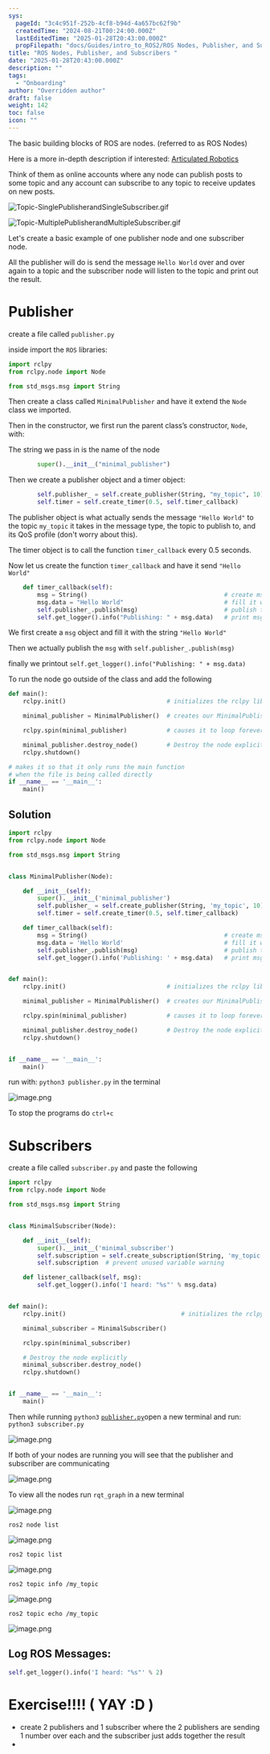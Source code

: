 ```yaml
---
sys:
  pageId: "3c4c951f-252b-4cf8-b94d-4a657bc62f9b"
  createdTime: "2024-08-21T00:24:00.000Z"
  lastEditedTime: "2025-01-28T20:43:00.000Z"
  propFilepath: "docs/Guides/intro_to_ROS2/ROS Nodes, Publisher, and Subscribers .md"
title: "ROS Nodes, Publisher, and Subscribers "
date: "2025-01-28T20:43:00.000Z"
description: ""
tags:
  - "Onboarding"
author: "Overridden author"
draft: false
weight: 142
toc: false
icon: ""
---
```


The basic building blocks of ROS are nodes. (referred to as ROS Nodes)

Here is a more in-depth description if interested: [Articulated Robotics](https://articulatedrobotics.xyz/tutorials/ready-for-ros/ros-overview#2-nodes)

Think of them as online accounts where any node can publish posts to some topic and any account can subscribe to any topic to receive updates on new posts.

![Topic-SinglePublisherandSingleSubscriber.gif](https://docs.ros.org/en/humble/_images/Topic-SinglePublisherandSingleSubscriber.gif)

![Topic-MultiplePublisherandMultipleSubscriber.gif](https://docs.ros.org/en/humble/_images/Topic-MultiplePublisherandMultipleSubscriber.gif)

Let's create a basic example of one publisher node and one subscriber node.

All the publisher will do is send the message `Hello World` over and over again to a topic and the subscriber node will listen to the topic and print out the result.

# Publisher

create a file called `publisher.py` 

inside import the `ROS` libraries:

```python
import rclpy
from rclpy.node import Node

from std_msgs.msg import String
```

Then create a class called `MinimalPublisher` and have it extend the `Node` class we imported.

Then in the constructor, we first run the parent class’s constructor, `Node`, with:

The string we pass in is the name of the node

```python
        super().__init__("minimal_publisher")
```

Then we create a publisher object and a timer object:

```python
        self.publisher_ = self.create_publisher(String, "my_topic", 10)
        self.timer = self.create_timer(0.5, self.timer_callback)
```

The publisher object is what actually sends the message `"Hello World"` to the topic `my_topic` it takes in the message type, the topic to publish to, and its QoS profile (don't worry about this).

The timer object is to call the function `timer_callback` every 0.5 seconds.

Now let us create the function `timer_callback` and have it send `"Hello World"`

```python
    def timer_callback(self):
        msg = String()                                      # create msg object
        msg.data = "Hello World"                            # fill it with data
        self.publisher_.publish(msg)                        # publish the message
        self.get_logger().info("Publishing: " + msg.data)   # print msg
```

We first create a `msg` object and fill it with the string `"Hello World"`

Then we actually publish the `msg` with `self.publisher_.publish(msg)`

finally we printout `self.get_logger().info("Publishing: " + msg.data)`

To run the node go outside of the class and add the following

```python
def main():
    rclpy.init()                            # initializes the rclpy library

    minimal_publisher = MinimalPublisher()  # creates our MinimalPublisher object

    rclpy.spin(minimal_publisher)           # causes it to loop forever

    minimal_publisher.destroy_node()        # Destroy the node explicitly
    rclpy.shutdown()

# makes it so that it only runs the main function
# when the file is being called directly
if __name__ == '__main__': 
    main()
```

## Solution

```python
import rclpy
from rclpy.node import Node

from std_msgs.msg import String


class MinimalPublisher(Node):

    def __init__(self):
        super().__init__('minimal_publisher')
        self.publisher_ = self.create_publisher(String, 'my_topic', 10)
        self.timer = self.create_timer(0.5, self.timer_callback)

    def timer_callback(self):
        msg = String()                                      # create msg object
        msg.data = 'Hello World'                            # fill it with data
        self.publisher_.publish(msg)                        # publish the message
        self.get_logger().info('Publishing: ' + msg.data)   # print msg


def main():
    rclpy.init()                            # initializes the rclpy library

    minimal_publisher = MinimalPublisher()  # creates our MinimalPublisher object

    rclpy.spin(minimal_publisher)           # causes it to loop forever

    minimal_publisher.destroy_node()        # Destroy the node explicitly
    rclpy.shutdown()


if __name__ == '__main__':
    main()
```

run with: `python3 publisher.py` in the terminal

![image.png](https://prod-files-secure.s3.us-west-2.amazonaws.com/d518164a-d88e-44d1-a4ee-3adb3bd8bce0/9214accb-ad5b-44f1-a31c-b3167c59138b/image.png?X-Amz-Algorithm=AWS4-HMAC-SHA256&X-Amz-Content-Sha256=UNSIGNED-PAYLOAD&X-Amz-Credential=ASIAZI2LB466RP4TSOY7%2F20250216%2Fus-west-2%2Fs3%2Faws4_request&X-Amz-Date=20250216T140207Z&X-Amz-Expires=3600&X-Amz-Security-Token=IQoJb3JpZ2luX2VjEDQaCXVzLXdlc3QtMiJIMEYCIQCpLkP7vh%2F1lWpMr8P5LpqiFKJBlYM%2Bnl8I%2BzyOg3FtjwIhAMCv6xuoDPfQO7%2BT3WjyMBeVW5fF3JOgPjwkkWAgmt0HKv8DCF0QABoMNjM3NDIzMTgzODA1IgzwXNGHeGHKRI2CJxQq3AMV3DVAgSnstb73cER%2B0yI7hlwle8lpkUiSPnQSaVcBemx9%2BxH%2FdaE8DUo1ZeLnCU%2FgrtAS4dEKL94r5Pjlf%2FqfgPGTiuA3tkl69GUhZFDpwTxiZRyTptZUU%2BcWj2sVS75xxXztBTl95E9LxW6IuVThmNtb9zJoFz4Z4ylITkbXAs5YthiKRua6o6MW9%2F92l3XxnsO0QEO1802UIpQsqOuKn%2F028D0HTbRQgUN2O8uuFlLj2kOrRZLAYfkM27%2Bk3giuAQ9JPpuVYL651X7B3%2BiyakOkUNe0WNyOU8Zyb5z8q0yfkA7F23i3NHRSTAJbOdsxoTRnMjv38Xi39WTTlsgcoWsLvZ7%2F%2FF2%2FDWnD4dIjbQeS9m275Fh8vbRUH9u2idDD73Yx3XOHV7165QVfym3ftIuL9YBp%2B0SEL%2Bn5LyWPUUMEE%2BtGvuB7Qs18m%2BookPaov%2FjlliLG7sny6fqEb3lx7yije7dfto2uf%2F7NyRkIPq%2Bq4K%2BiaDfPxoQwlrV8aAHqs%2FsAK5%2BFpII406y7fyliF5i%2FYkdoRJsmja8Hzx4zTogabcu1G1tX4ZuARUDI5QJo86BDwmrXnTcuLx3JZBEvO8g0y0P8nGSbAqGAgiaj54xOfWDrE0fVbzgfgTD7oMe9BjqkAVE3M9NnZFonIiWfTE1e%2BX0iD2fce%2FyGBxYS1TuV%2FRyWqe3oaj3%2BBmU%2FTWtb96%2FwrnGGDw9rWtA%2BkumVIG5mzVk1pXEYQbwT08Ds6yALi3AMqXQwgdQl1TT%2B09%2FqTK6JSBmb0ikWHI%2F6yBX0vF9yW1%2BwmT7w1bFDvUz1iJ16hFsxQiVbqUxuEy03R6NzIyae%2BVdGMSIJILRYRqOQXsiaV4VGqI38&X-Amz-Signature=e09d6cd02b26d424f119a124f1c5208fee551e03b4ecf5948a75f909ab7de17a&X-Amz-SignedHeaders=host&x-id=GetObject)

To stop the programs do `ctrl+c`

# Subscribers

create a file called `subscriber.py` and paste the following

```python
import rclpy
from rclpy.node import Node

from std_msgs.msg import String


class MinimalSubscriber(Node):

    def __init__(self):
        super().__init__('minimal_subscriber')
        self.subscription = self.create_subscription(String, 'my_topic', self.listener_callback, 10)
        self.subscription  # prevent unused variable warning

    def listener_callback(self, msg):
        self.get_logger().info('I heard: "%s"' % msg.data)


def main():
    rclpy.init()                                # initializes the rclpy library

    minimal_subscriber = MinimalSubscriber()

    rclpy.spin(minimal_subscriber)

    # Destroy the node explicitly
    minimal_subscriber.destroy_node()
    rclpy.shutdown()


if __name__ == '__main__':
    main()
```

Then while running `python3` [`publisher.py`](http://publisher.py/)open a new terminal and run: `python3 subscriber.py` 

![image.png](https://prod-files-secure.s3.us-west-2.amazonaws.com/d518164a-d88e-44d1-a4ee-3adb3bd8bce0/611fccf2-c738-4dbd-94e9-98f209092866/image.png?X-Amz-Algorithm=AWS4-HMAC-SHA256&X-Amz-Content-Sha256=UNSIGNED-PAYLOAD&X-Amz-Credential=ASIAZI2LB466RP4TSOY7%2F20250216%2Fus-west-2%2Fs3%2Faws4_request&X-Amz-Date=20250216T140207Z&X-Amz-Expires=3600&X-Amz-Security-Token=IQoJb3JpZ2luX2VjEDQaCXVzLXdlc3QtMiJIMEYCIQCpLkP7vh%2F1lWpMr8P5LpqiFKJBlYM%2Bnl8I%2BzyOg3FtjwIhAMCv6xuoDPfQO7%2BT3WjyMBeVW5fF3JOgPjwkkWAgmt0HKv8DCF0QABoMNjM3NDIzMTgzODA1IgzwXNGHeGHKRI2CJxQq3AMV3DVAgSnstb73cER%2B0yI7hlwle8lpkUiSPnQSaVcBemx9%2BxH%2FdaE8DUo1ZeLnCU%2FgrtAS4dEKL94r5Pjlf%2FqfgPGTiuA3tkl69GUhZFDpwTxiZRyTptZUU%2BcWj2sVS75xxXztBTl95E9LxW6IuVThmNtb9zJoFz4Z4ylITkbXAs5YthiKRua6o6MW9%2F92l3XxnsO0QEO1802UIpQsqOuKn%2F028D0HTbRQgUN2O8uuFlLj2kOrRZLAYfkM27%2Bk3giuAQ9JPpuVYL651X7B3%2BiyakOkUNe0WNyOU8Zyb5z8q0yfkA7F23i3NHRSTAJbOdsxoTRnMjv38Xi39WTTlsgcoWsLvZ7%2F%2FF2%2FDWnD4dIjbQeS9m275Fh8vbRUH9u2idDD73Yx3XOHV7165QVfym3ftIuL9YBp%2B0SEL%2Bn5LyWPUUMEE%2BtGvuB7Qs18m%2BookPaov%2FjlliLG7sny6fqEb3lx7yije7dfto2uf%2F7NyRkIPq%2Bq4K%2BiaDfPxoQwlrV8aAHqs%2FsAK5%2BFpII406y7fyliF5i%2FYkdoRJsmja8Hzx4zTogabcu1G1tX4ZuARUDI5QJo86BDwmrXnTcuLx3JZBEvO8g0y0P8nGSbAqGAgiaj54xOfWDrE0fVbzgfgTD7oMe9BjqkAVE3M9NnZFonIiWfTE1e%2BX0iD2fce%2FyGBxYS1TuV%2FRyWqe3oaj3%2BBmU%2FTWtb96%2FwrnGGDw9rWtA%2BkumVIG5mzVk1pXEYQbwT08Ds6yALi3AMqXQwgdQl1TT%2B09%2FqTK6JSBmb0ikWHI%2F6yBX0vF9yW1%2BwmT7w1bFDvUz1iJ16hFsxQiVbqUxuEy03R6NzIyae%2BVdGMSIJILRYRqOQXsiaV4VGqI38&X-Amz-Signature=00c8aba75cf0ce7a4795d7b0c66d31ff3a6da5a4dbb4480093974166d703a936&X-Amz-SignedHeaders=host&x-id=GetObject)

If both of your nodes are running you will see that the publisher and subscriber are communicating

![image.png](https://prod-files-secure.s3.us-west-2.amazonaws.com/d518164a-d88e-44d1-a4ee-3adb3bd8bce0/eea428b5-1cf0-43bb-a30b-81cbaf6c5c78/image.png?X-Amz-Algorithm=AWS4-HMAC-SHA256&X-Amz-Content-Sha256=UNSIGNED-PAYLOAD&X-Amz-Credential=ASIAZI2LB466RP4TSOY7%2F20250216%2Fus-west-2%2Fs3%2Faws4_request&X-Amz-Date=20250216T140207Z&X-Amz-Expires=3600&X-Amz-Security-Token=IQoJb3JpZ2luX2VjEDQaCXVzLXdlc3QtMiJIMEYCIQCpLkP7vh%2F1lWpMr8P5LpqiFKJBlYM%2Bnl8I%2BzyOg3FtjwIhAMCv6xuoDPfQO7%2BT3WjyMBeVW5fF3JOgPjwkkWAgmt0HKv8DCF0QABoMNjM3NDIzMTgzODA1IgzwXNGHeGHKRI2CJxQq3AMV3DVAgSnstb73cER%2B0yI7hlwle8lpkUiSPnQSaVcBemx9%2BxH%2FdaE8DUo1ZeLnCU%2FgrtAS4dEKL94r5Pjlf%2FqfgPGTiuA3tkl69GUhZFDpwTxiZRyTptZUU%2BcWj2sVS75xxXztBTl95E9LxW6IuVThmNtb9zJoFz4Z4ylITkbXAs5YthiKRua6o6MW9%2F92l3XxnsO0QEO1802UIpQsqOuKn%2F028D0HTbRQgUN2O8uuFlLj2kOrRZLAYfkM27%2Bk3giuAQ9JPpuVYL651X7B3%2BiyakOkUNe0WNyOU8Zyb5z8q0yfkA7F23i3NHRSTAJbOdsxoTRnMjv38Xi39WTTlsgcoWsLvZ7%2F%2FF2%2FDWnD4dIjbQeS9m275Fh8vbRUH9u2idDD73Yx3XOHV7165QVfym3ftIuL9YBp%2B0SEL%2Bn5LyWPUUMEE%2BtGvuB7Qs18m%2BookPaov%2FjlliLG7sny6fqEb3lx7yije7dfto2uf%2F7NyRkIPq%2Bq4K%2BiaDfPxoQwlrV8aAHqs%2FsAK5%2BFpII406y7fyliF5i%2FYkdoRJsmja8Hzx4zTogabcu1G1tX4ZuARUDI5QJo86BDwmrXnTcuLx3JZBEvO8g0y0P8nGSbAqGAgiaj54xOfWDrE0fVbzgfgTD7oMe9BjqkAVE3M9NnZFonIiWfTE1e%2BX0iD2fce%2FyGBxYS1TuV%2FRyWqe3oaj3%2BBmU%2FTWtb96%2FwrnGGDw9rWtA%2BkumVIG5mzVk1pXEYQbwT08Ds6yALi3AMqXQwgdQl1TT%2B09%2FqTK6JSBmb0ikWHI%2F6yBX0vF9yW1%2BwmT7w1bFDvUz1iJ16hFsxQiVbqUxuEy03R6NzIyae%2BVdGMSIJILRYRqOQXsiaV4VGqI38&X-Amz-Signature=c0e8502f42b52d0e71a427454435fd14c951dca3c06a50ffadf401d43299c16a&X-Amz-SignedHeaders=host&x-id=GetObject)

To view all the nodes run `rqt_graph` in a new terminal

![image.png](https://prod-files-secure.s3.us-west-2.amazonaws.com/d518164a-d88e-44d1-a4ee-3adb3bd8bce0/1d98e964-4318-4d62-b5c4-8c8f78368598/image.png?X-Amz-Algorithm=AWS4-HMAC-SHA256&X-Amz-Content-Sha256=UNSIGNED-PAYLOAD&X-Amz-Credential=ASIAZI2LB466RP4TSOY7%2F20250216%2Fus-west-2%2Fs3%2Faws4_request&X-Amz-Date=20250216T140207Z&X-Amz-Expires=3600&X-Amz-Security-Token=IQoJb3JpZ2luX2VjEDQaCXVzLXdlc3QtMiJIMEYCIQCpLkP7vh%2F1lWpMr8P5LpqiFKJBlYM%2Bnl8I%2BzyOg3FtjwIhAMCv6xuoDPfQO7%2BT3WjyMBeVW5fF3JOgPjwkkWAgmt0HKv8DCF0QABoMNjM3NDIzMTgzODA1IgzwXNGHeGHKRI2CJxQq3AMV3DVAgSnstb73cER%2B0yI7hlwle8lpkUiSPnQSaVcBemx9%2BxH%2FdaE8DUo1ZeLnCU%2FgrtAS4dEKL94r5Pjlf%2FqfgPGTiuA3tkl69GUhZFDpwTxiZRyTptZUU%2BcWj2sVS75xxXztBTl95E9LxW6IuVThmNtb9zJoFz4Z4ylITkbXAs5YthiKRua6o6MW9%2F92l3XxnsO0QEO1802UIpQsqOuKn%2F028D0HTbRQgUN2O8uuFlLj2kOrRZLAYfkM27%2Bk3giuAQ9JPpuVYL651X7B3%2BiyakOkUNe0WNyOU8Zyb5z8q0yfkA7F23i3NHRSTAJbOdsxoTRnMjv38Xi39WTTlsgcoWsLvZ7%2F%2FF2%2FDWnD4dIjbQeS9m275Fh8vbRUH9u2idDD73Yx3XOHV7165QVfym3ftIuL9YBp%2B0SEL%2Bn5LyWPUUMEE%2BtGvuB7Qs18m%2BookPaov%2FjlliLG7sny6fqEb3lx7yije7dfto2uf%2F7NyRkIPq%2Bq4K%2BiaDfPxoQwlrV8aAHqs%2FsAK5%2BFpII406y7fyliF5i%2FYkdoRJsmja8Hzx4zTogabcu1G1tX4ZuARUDI5QJo86BDwmrXnTcuLx3JZBEvO8g0y0P8nGSbAqGAgiaj54xOfWDrE0fVbzgfgTD7oMe9BjqkAVE3M9NnZFonIiWfTE1e%2BX0iD2fce%2FyGBxYS1TuV%2FRyWqe3oaj3%2BBmU%2FTWtb96%2FwrnGGDw9rWtA%2BkumVIG5mzVk1pXEYQbwT08Ds6yALi3AMqXQwgdQl1TT%2B09%2FqTK6JSBmb0ikWHI%2F6yBX0vF9yW1%2BwmT7w1bFDvUz1iJ16hFsxQiVbqUxuEy03R6NzIyae%2BVdGMSIJILRYRqOQXsiaV4VGqI38&X-Amz-Signature=d2ac9c9f3a5092cef91fa94fe8b3ba67958b363ee652a2f8af702221c61321c7&X-Amz-SignedHeaders=host&x-id=GetObject)

`ros2 node list`

![image.png](https://prod-files-secure.s3.us-west-2.amazonaws.com/d518164a-d88e-44d1-a4ee-3adb3bd8bce0/680ac8cf-e6d9-4164-9ece-5b9a6fccffee/image.png?X-Amz-Algorithm=AWS4-HMAC-SHA256&X-Amz-Content-Sha256=UNSIGNED-PAYLOAD&X-Amz-Credential=ASIAZI2LB466RP4TSOY7%2F20250216%2Fus-west-2%2Fs3%2Faws4_request&X-Amz-Date=20250216T140207Z&X-Amz-Expires=3600&X-Amz-Security-Token=IQoJb3JpZ2luX2VjEDQaCXVzLXdlc3QtMiJIMEYCIQCpLkP7vh%2F1lWpMr8P5LpqiFKJBlYM%2Bnl8I%2BzyOg3FtjwIhAMCv6xuoDPfQO7%2BT3WjyMBeVW5fF3JOgPjwkkWAgmt0HKv8DCF0QABoMNjM3NDIzMTgzODA1IgzwXNGHeGHKRI2CJxQq3AMV3DVAgSnstb73cER%2B0yI7hlwle8lpkUiSPnQSaVcBemx9%2BxH%2FdaE8DUo1ZeLnCU%2FgrtAS4dEKL94r5Pjlf%2FqfgPGTiuA3tkl69GUhZFDpwTxiZRyTptZUU%2BcWj2sVS75xxXztBTl95E9LxW6IuVThmNtb9zJoFz4Z4ylITkbXAs5YthiKRua6o6MW9%2F92l3XxnsO0QEO1802UIpQsqOuKn%2F028D0HTbRQgUN2O8uuFlLj2kOrRZLAYfkM27%2Bk3giuAQ9JPpuVYL651X7B3%2BiyakOkUNe0WNyOU8Zyb5z8q0yfkA7F23i3NHRSTAJbOdsxoTRnMjv38Xi39WTTlsgcoWsLvZ7%2F%2FF2%2FDWnD4dIjbQeS9m275Fh8vbRUH9u2idDD73Yx3XOHV7165QVfym3ftIuL9YBp%2B0SEL%2Bn5LyWPUUMEE%2BtGvuB7Qs18m%2BookPaov%2FjlliLG7sny6fqEb3lx7yije7dfto2uf%2F7NyRkIPq%2Bq4K%2BiaDfPxoQwlrV8aAHqs%2FsAK5%2BFpII406y7fyliF5i%2FYkdoRJsmja8Hzx4zTogabcu1G1tX4ZuARUDI5QJo86BDwmrXnTcuLx3JZBEvO8g0y0P8nGSbAqGAgiaj54xOfWDrE0fVbzgfgTD7oMe9BjqkAVE3M9NnZFonIiWfTE1e%2BX0iD2fce%2FyGBxYS1TuV%2FRyWqe3oaj3%2BBmU%2FTWtb96%2FwrnGGDw9rWtA%2BkumVIG5mzVk1pXEYQbwT08Ds6yALi3AMqXQwgdQl1TT%2B09%2FqTK6JSBmb0ikWHI%2F6yBX0vF9yW1%2BwmT7w1bFDvUz1iJ16hFsxQiVbqUxuEy03R6NzIyae%2BVdGMSIJILRYRqOQXsiaV4VGqI38&X-Amz-Signature=26c4ac3bfab5e90c2f786109625d370bedbfc8bc885bad87ef8be25189ab58a8&X-Amz-SignedHeaders=host&x-id=GetObject)

`ros2 topic list`

![image.png](https://prod-files-secure.s3.us-west-2.amazonaws.com/d518164a-d88e-44d1-a4ee-3adb3bd8bce0/eee2ebe1-27ef-4a4a-96fb-2ca54126fb29/image.png?X-Amz-Algorithm=AWS4-HMAC-SHA256&X-Amz-Content-Sha256=UNSIGNED-PAYLOAD&X-Amz-Credential=ASIAZI2LB466RP4TSOY7%2F20250216%2Fus-west-2%2Fs3%2Faws4_request&X-Amz-Date=20250216T140207Z&X-Amz-Expires=3600&X-Amz-Security-Token=IQoJb3JpZ2luX2VjEDQaCXVzLXdlc3QtMiJIMEYCIQCpLkP7vh%2F1lWpMr8P5LpqiFKJBlYM%2Bnl8I%2BzyOg3FtjwIhAMCv6xuoDPfQO7%2BT3WjyMBeVW5fF3JOgPjwkkWAgmt0HKv8DCF0QABoMNjM3NDIzMTgzODA1IgzwXNGHeGHKRI2CJxQq3AMV3DVAgSnstb73cER%2B0yI7hlwle8lpkUiSPnQSaVcBemx9%2BxH%2FdaE8DUo1ZeLnCU%2FgrtAS4dEKL94r5Pjlf%2FqfgPGTiuA3tkl69GUhZFDpwTxiZRyTptZUU%2BcWj2sVS75xxXztBTl95E9LxW6IuVThmNtb9zJoFz4Z4ylITkbXAs5YthiKRua6o6MW9%2F92l3XxnsO0QEO1802UIpQsqOuKn%2F028D0HTbRQgUN2O8uuFlLj2kOrRZLAYfkM27%2Bk3giuAQ9JPpuVYL651X7B3%2BiyakOkUNe0WNyOU8Zyb5z8q0yfkA7F23i3NHRSTAJbOdsxoTRnMjv38Xi39WTTlsgcoWsLvZ7%2F%2FF2%2FDWnD4dIjbQeS9m275Fh8vbRUH9u2idDD73Yx3XOHV7165QVfym3ftIuL9YBp%2B0SEL%2Bn5LyWPUUMEE%2BtGvuB7Qs18m%2BookPaov%2FjlliLG7sny6fqEb3lx7yije7dfto2uf%2F7NyRkIPq%2Bq4K%2BiaDfPxoQwlrV8aAHqs%2FsAK5%2BFpII406y7fyliF5i%2FYkdoRJsmja8Hzx4zTogabcu1G1tX4ZuARUDI5QJo86BDwmrXnTcuLx3JZBEvO8g0y0P8nGSbAqGAgiaj54xOfWDrE0fVbzgfgTD7oMe9BjqkAVE3M9NnZFonIiWfTE1e%2BX0iD2fce%2FyGBxYS1TuV%2FRyWqe3oaj3%2BBmU%2FTWtb96%2FwrnGGDw9rWtA%2BkumVIG5mzVk1pXEYQbwT08Ds6yALi3AMqXQwgdQl1TT%2B09%2FqTK6JSBmb0ikWHI%2F6yBX0vF9yW1%2BwmT7w1bFDvUz1iJ16hFsxQiVbqUxuEy03R6NzIyae%2BVdGMSIJILRYRqOQXsiaV4VGqI38&X-Amz-Signature=12b943f47ebcd3ea15c891bd5ba91da70d9623769c7a61b112a0a99106e9c5db&X-Amz-SignedHeaders=host&x-id=GetObject)

`ros2 topic info /my_topic`

![image.png](https://prod-files-secure.s3.us-west-2.amazonaws.com/d518164a-d88e-44d1-a4ee-3adb3bd8bce0/6288ef12-cb9e-406f-b9eb-65feed3a9011/image.png?X-Amz-Algorithm=AWS4-HMAC-SHA256&X-Amz-Content-Sha256=UNSIGNED-PAYLOAD&X-Amz-Credential=ASIAZI2LB466RP4TSOY7%2F20250216%2Fus-west-2%2Fs3%2Faws4_request&X-Amz-Date=20250216T140207Z&X-Amz-Expires=3600&X-Amz-Security-Token=IQoJb3JpZ2luX2VjEDQaCXVzLXdlc3QtMiJIMEYCIQCpLkP7vh%2F1lWpMr8P5LpqiFKJBlYM%2Bnl8I%2BzyOg3FtjwIhAMCv6xuoDPfQO7%2BT3WjyMBeVW5fF3JOgPjwkkWAgmt0HKv8DCF0QABoMNjM3NDIzMTgzODA1IgzwXNGHeGHKRI2CJxQq3AMV3DVAgSnstb73cER%2B0yI7hlwle8lpkUiSPnQSaVcBemx9%2BxH%2FdaE8DUo1ZeLnCU%2FgrtAS4dEKL94r5Pjlf%2FqfgPGTiuA3tkl69GUhZFDpwTxiZRyTptZUU%2BcWj2sVS75xxXztBTl95E9LxW6IuVThmNtb9zJoFz4Z4ylITkbXAs5YthiKRua6o6MW9%2F92l3XxnsO0QEO1802UIpQsqOuKn%2F028D0HTbRQgUN2O8uuFlLj2kOrRZLAYfkM27%2Bk3giuAQ9JPpuVYL651X7B3%2BiyakOkUNe0WNyOU8Zyb5z8q0yfkA7F23i3NHRSTAJbOdsxoTRnMjv38Xi39WTTlsgcoWsLvZ7%2F%2FF2%2FDWnD4dIjbQeS9m275Fh8vbRUH9u2idDD73Yx3XOHV7165QVfym3ftIuL9YBp%2B0SEL%2Bn5LyWPUUMEE%2BtGvuB7Qs18m%2BookPaov%2FjlliLG7sny6fqEb3lx7yije7dfto2uf%2F7NyRkIPq%2Bq4K%2BiaDfPxoQwlrV8aAHqs%2FsAK5%2BFpII406y7fyliF5i%2FYkdoRJsmja8Hzx4zTogabcu1G1tX4ZuARUDI5QJo86BDwmrXnTcuLx3JZBEvO8g0y0P8nGSbAqGAgiaj54xOfWDrE0fVbzgfgTD7oMe9BjqkAVE3M9NnZFonIiWfTE1e%2BX0iD2fce%2FyGBxYS1TuV%2FRyWqe3oaj3%2BBmU%2FTWtb96%2FwrnGGDw9rWtA%2BkumVIG5mzVk1pXEYQbwT08Ds6yALi3AMqXQwgdQl1TT%2B09%2FqTK6JSBmb0ikWHI%2F6yBX0vF9yW1%2BwmT7w1bFDvUz1iJ16hFsxQiVbqUxuEy03R6NzIyae%2BVdGMSIJILRYRqOQXsiaV4VGqI38&X-Amz-Signature=bfe591347e0eafcb4c213de823db860de4afe8660246c92840ffbff69cc40812&X-Amz-SignedHeaders=host&x-id=GetObject)

`ros2 topic echo /my_topic`

![image.png](https://prod-files-secure.s3.us-west-2.amazonaws.com/d518164a-d88e-44d1-a4ee-3adb3bd8bce0/0a6fcb4d-422d-4a6c-a803-749ef4adf2c6/image.png?X-Amz-Algorithm=AWS4-HMAC-SHA256&X-Amz-Content-Sha256=UNSIGNED-PAYLOAD&X-Amz-Credential=ASIAZI2LB466RP4TSOY7%2F20250216%2Fus-west-2%2Fs3%2Faws4_request&X-Amz-Date=20250216T140207Z&X-Amz-Expires=3600&X-Amz-Security-Token=IQoJb3JpZ2luX2VjEDQaCXVzLXdlc3QtMiJIMEYCIQCpLkP7vh%2F1lWpMr8P5LpqiFKJBlYM%2Bnl8I%2BzyOg3FtjwIhAMCv6xuoDPfQO7%2BT3WjyMBeVW5fF3JOgPjwkkWAgmt0HKv8DCF0QABoMNjM3NDIzMTgzODA1IgzwXNGHeGHKRI2CJxQq3AMV3DVAgSnstb73cER%2B0yI7hlwle8lpkUiSPnQSaVcBemx9%2BxH%2FdaE8DUo1ZeLnCU%2FgrtAS4dEKL94r5Pjlf%2FqfgPGTiuA3tkl69GUhZFDpwTxiZRyTptZUU%2BcWj2sVS75xxXztBTl95E9LxW6IuVThmNtb9zJoFz4Z4ylITkbXAs5YthiKRua6o6MW9%2F92l3XxnsO0QEO1802UIpQsqOuKn%2F028D0HTbRQgUN2O8uuFlLj2kOrRZLAYfkM27%2Bk3giuAQ9JPpuVYL651X7B3%2BiyakOkUNe0WNyOU8Zyb5z8q0yfkA7F23i3NHRSTAJbOdsxoTRnMjv38Xi39WTTlsgcoWsLvZ7%2F%2FF2%2FDWnD4dIjbQeS9m275Fh8vbRUH9u2idDD73Yx3XOHV7165QVfym3ftIuL9YBp%2B0SEL%2Bn5LyWPUUMEE%2BtGvuB7Qs18m%2BookPaov%2FjlliLG7sny6fqEb3lx7yije7dfto2uf%2F7NyRkIPq%2Bq4K%2BiaDfPxoQwlrV8aAHqs%2FsAK5%2BFpII406y7fyliF5i%2FYkdoRJsmja8Hzx4zTogabcu1G1tX4ZuARUDI5QJo86BDwmrXnTcuLx3JZBEvO8g0y0P8nGSbAqGAgiaj54xOfWDrE0fVbzgfgTD7oMe9BjqkAVE3M9NnZFonIiWfTE1e%2BX0iD2fce%2FyGBxYS1TuV%2FRyWqe3oaj3%2BBmU%2FTWtb96%2FwrnGGDw9rWtA%2BkumVIG5mzVk1pXEYQbwT08Ds6yALi3AMqXQwgdQl1TT%2B09%2FqTK6JSBmb0ikWHI%2F6yBX0vF9yW1%2BwmT7w1bFDvUz1iJ16hFsxQiVbqUxuEy03R6NzIyae%2BVdGMSIJILRYRqOQXsiaV4VGqI38&X-Amz-Signature=c5c7993666e692528d7b9b38dde0b4fcc2e3262a240fbf1679a55eb5fc212257&X-Amz-SignedHeaders=host&x-id=GetObject)

## Log ROS Messages:

```python
self.get_logger().info('I heard: "%s"' % 2)
```

# Exercise!!!! ( YAY :D )

- create 2 publishers and 1 subscriber where the 2 publishers are sending 1 number over each and the subscriber just adds together the result
- 
